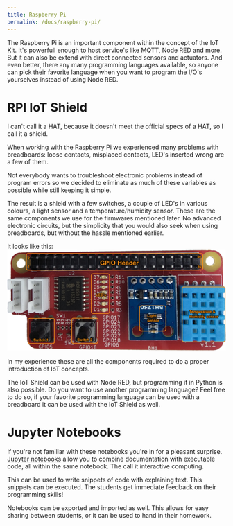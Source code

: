 ```yaml
---
title: Raspberry Pi
permalink: /docs/raspberry-pi/
---
```

The Raspberry Pi is an important component within the concept of the IoT Kit.
It's powerfull enough to host service's like MQTT, Node RED and more. But it can also be extend with direct connected sensors and actuators. And even better, there any many programming languages available, so anyone can pick their favorite language when you want to program the I/O's yourselves instead of using Node RED.

# RPI IoT Shield
I can't call it a HAT, because it doesn't meet the official specs of a HAT, so I call it a shield.

When working with the Raspberry Pi we experienced many problems with breadboards: loose contacts, misplaced contacts, LED's inserted wrong are a few of them.

Not everybody wants to troubleshoot electronic problems instead of program errors so we decided to eliminate as much of these variables as possible while still keeping it simple.

The result is a shield with a few switches, a couple of LED's in various colours, a light sensor and a temperature/humidity sensor. These are the same components we use for the firmwares mentioned later.
No advanced electronic circuits, but the simplicity that you would also seek when using breadboards, but without the hassle mentioned earlier.

It looks like this: ![RPI IoT Shield](/img/IoT-Shield/IoT-Shield.png)

In my experience these are all the components required to do a proper introduction of IoT concepts.

The IoT Shield can be used with Node RED, but programming it in Python is also possible. Do you want to use another programming language? Feel free to do so, if your favorite programming language can be used with a breadboard it can be used with the IoT Shield as well.

# Jupyter Notebooks
If you're not familiar with these notebooks you're in for a pleasant surprise. [Jupyter notebooks](https://jupyter.org) allow you to combine documentation with executable code, all within the same notebook. The call it interactive computing.

This can be used to write snippets of code with explaining text. This snippets can be executed. The students get immediate feedback on their programming skills!

Notebooks can be exported and imported as well. This allows for easy sharing between students, or it can be used to hand in their homework.
